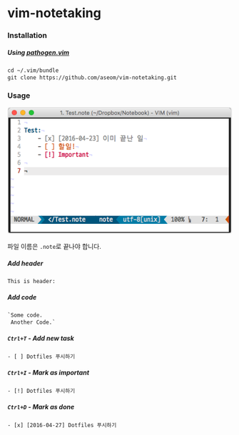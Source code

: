# vim-notetaking

### Installation

##### Using [pathogen.vim](https://github.com/tpope/vim-pathogen)
```Shell
cd ~/.vim/bundle
git clone https://github.com/aseom/vim-notetaking.git
```

### Usage
![usage](https://raw.githubusercontent.com/aseom/images/master/vim-notetaking-usage.png)

파일 이름은 `.note`로 끝나야 합니다.

##### Add header
```
This is header:
```

##### Add code
```
`Some code.
 Another Code.`
```

##### `Ctrl+T` - Add new task
```
- [ ] Dotfiles 푸시하기
```

##### `Ctrl+I` - Mark as important
```
- [!] Dotfiles 푸시하기
```

##### `Ctrl+D` - Mark as done
```
- [x] [2016-04-27] Dotfiles 푸시하기
```
